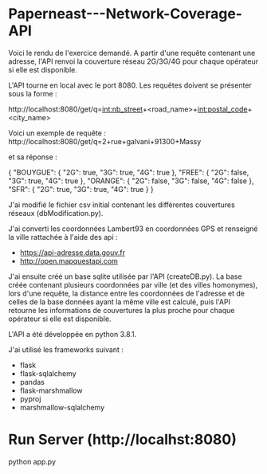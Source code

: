 # Paperneast---Network-Coverage-API

Voici le rendu de l'exercice demandé. A partir d'une requête contenant une adresse, l'API renvoi
la couverture réseau 2G/3G/4G pour chaque opérateur si elle est disponible.

L'API tourne en local avec le port 8080. Les requêtes doivent se présenter sous la forme : 

http://localhost:8080/get/q=<int:nb_street>+<road_name>+<int:postal_code>+<city_name>

Voici un exemple de requête : http://localhost:8080/get/q=2+rue+galvani+91300+Massy

et sa réponse :

{
    "BOUYGUE": {
        "2G": true,
        "3G": true,
        "4G": true
    },
    "FREE": {
        "2G": false,
        "3G": true,
        "4G": true
    },
    "ORANGE": {
        "2G": false,
        "3G": false,
        "4G": false
    },
    "SFR": {
        "2G": true,
        "3G": true,
        "4G": true
    }
}

J'ai modifié le fichier csv initial contenant les différentes couvertures réseaux (dbModification.py). 

J'ai converti les coordonnées Lambert93 en coordonnées GPS et renseigné la ville rattachée à l'aide des api :
  - https://api-adresse.data.gouv.fr
  - http://open.mapquestapi.com 
  
J'ai ensuite créé un base sqlite utilisée par l'API (createDB.py). La base créée contenant plusieurs coordonnées par ville (et des villes homonymes), 
lors d'une requête, la distance entre les coordonnées de l'adresse et de celles de la base données ayant la même ville est calculé, puis l'API 
retourne les informations de couvertures la plus proche pour chaque opérateur si elle est disponible.

L'API a été développée en python 3.8.1.

J'ai utilisé les frameworks suivant : 
  - flask 
  - flask-sqlalchemy
  - pandas 
  - flask-marshmallow
  - pyproj 
  - marshmallow-sqlalchemy

# Run Server (http://localhst:8080)
python app.py

